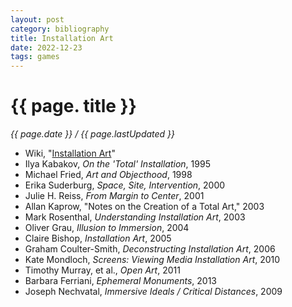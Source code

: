 ```yaml
---
layout: post
category: bibliography
title: Installation Art
date: 2022-12-23
tags: games
---
```


# {{ page. title }}

*{{ page.date }} / {{ page.lastUpdated }}*

* Wiki, "[Installation Art](https://en.m.wikipedia.org/wiki/Installation_art)"
* Ilya Kabakov, *On the 'Total' Installation*, 1995
* Michael Fried, *Art and Objecthood*, 1998
* Erika Suderburg, *Space, Site, Intervention*, 2000
* Julie H. Reiss, *From Margin to Center*, 2001
* Allan Kaprow, "Notes on the Creation of a Total Art," 2003
* Mark Rosenthal, *Understanding Installation Art*, 2003
* Oliver Grau, *Illusion to Immersion*, 2004
* Claire Bishop, *Installation Art*, 2005
* Graham Coulter-Smith, *Deconstructing Installation Art*, 2006
* Kate Mondloch, *Screens: Viewing Media Installation Art*, 2010
* Timothy Murray, et al., *Open Art*, 2011
* Barbara Ferriani, *Ephemeral Monuments*, 2013
* Joseph Nechvatal, *Immersive Ideals / Critical Distances*, 2009

